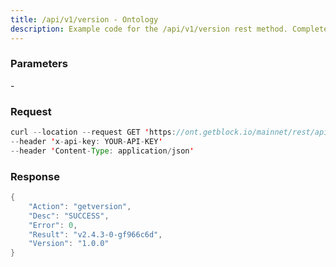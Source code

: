 ```yaml
---
title: /api/v1/version - Ontology
description: Example code for the /api/v1/version rest method. Сomplete guide on how to use /api/v1/version rest in GetBlock.io Web3 documentation.
---
```


### Parameters


\-

### Request

``` java
curl --location --request GET 'https://ont.getblock.io/mainnet/rest/api/v1/version' 
--header 'x-api-key: YOUR-API-KEY' 
--header 'Content-Type: application/json' 
```

###  Response

``` java
{
    "Action": "getversion",
    "Desc": "SUCCESS",
    "Error": 0,
    "Result": "v2.4.3-0-gf966c6d",
    "Version": "1.0.0"
}
```

